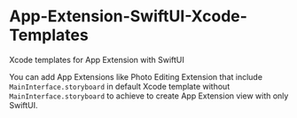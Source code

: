 # App-Extension-SwiftUI-Xcode-Templates
Xcode templates for App Extension with SwiftUI 

You can add App Extensions like Photo Editing Extension that include `MainInterface.storyboard` in default Xcode template without `MainInterface.storyboard` to achieve to create App Extension view with only SwiftUI.

